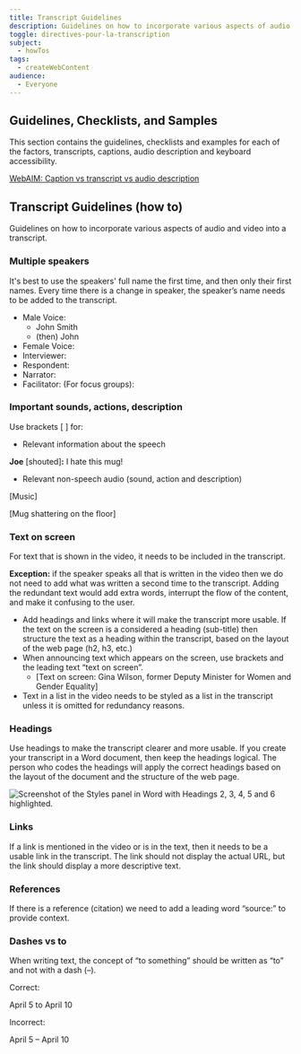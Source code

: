 ```yaml
---
title: Transcript Guidelines
description: Guidelines on how to incorporate various aspects of audio and video into a transcript.
toggle: directives-pour-la-transcription
subject:
  - howTos
tags:
  - createWebContent
audience:
  - Everyone
---
```


## Guidelines, Checklists, and Samples

This section contains the guidelines, checklists and examples for each of the factors, transcripts, captions, audio description and keyboard accessibility.

[WebAIM: Caption vs transcript vs audio description](https://webaim.org/techniques/captions/)

## Transcript Guidelines (how to)

Guidelines on how to incorporate various aspects of audio and video into a transcript.

### Multiple speakers

It's best to use the speakers' full name the first time, and then only their first names. Every time there is a change in speaker, the speaker’s name needs to be added to the transcript.

- Male Voice:
  - John Smith
  - (then) John
- Female Voice:
- Interviewer:
- Respondent:
- Narrator:
- Facilitator: (For focus groups):

### Important sounds, actions, description

Use brackets [ ] for:

- Relevant information about the speech

**Joe** [shouted]**:** I hate this mug!

- Relevant non-speech audio (sound, action and description)

[Music]

[Mug shattering on the floor]

### Text on screen

For text that is shown in the video, it needs to be included in the transcript.

**Exception:** if the speaker speaks all that is written in the video then we do not need to add what was written a second time to the transcript. Adding the redundant text would add extra words, interrupt the flow of the content, and make it confusing to the user.

- Add headings and links where it will make the transcript more usable. If the text on the screen is a considered a heading (sub-title) then structure the text as a heading within the transcript, based on the layout of the web page (h2, h3, etc.)
- When announcing text which appears on the screen, use brackets and the leading text “text on screen”.
  - [Text on screen: Gina Wilson, former Deputy Minister for Women and Gender Equality]
- Text in a list in the video needs to be styled as a list in the transcript unless it is omitted for redundancy reasons.

### Headings

Use headings to make the transcript clearer and more usable. If you create your transcript in a Word document, then keep the headings logical. The person who codes the headings will apply the correct headings based on the layout of the document and the structure of the web page.

![Screenshot of the Styles panel in Word with Headings 2, 3, 4, 5 and 6 highlighted.]({{rootPath}}img/en/transcript-guidelines-1.png)

### Links

If a link is mentioned in the video or is in the text, then it needs to be a usable link in the transcript. The link should not display the actual URL, but the link should display a more descriptive text.

### References

If there is a reference (citation) we need to add a leading word “source:” to provide context.

### Dashes vs to

When writing text, the concept of “to something” should be written as “to” and not with a dash (–).

<dl>
<dt>Correct:</dt>
<dl>April 5 to April 10</dl>
<dt>Incorrect:</dt>
<dl>April 5 – April 10</dl>
</dl>

